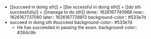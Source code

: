 - [[succeed in doing sth]] = [[be sccessful in doing sth]] = [[do sth successfully]] = [[manage to do sth]]
  done:: 1626167740968
  now:: 1626167737080
  later:: 1626167728813
  background-color:: #533e7d
- succeed in doing sth #succeed
  background-color:: #533e7d
	- He has succeeded in passing the exam.
	  background-color:: #264c9b